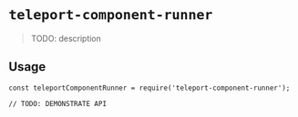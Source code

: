 # `teleport-component-runner`

> TODO: description

## Usage

```
const teleportComponentRunner = require('teleport-component-runner');

// TODO: DEMONSTRATE API
```
